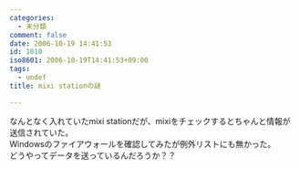```yaml
---
categories:
  - 未分類
comment: false
date: 2006-10-19 14:41:53
id: 1010
iso8601: 2006-10-19T14:41:53+09:00
tags:
  - undef
title: mixi stationの謎

---
```


<div class="entry-body">
                                 <p>なんとなく入れていたmixi stationだが、mixiをチェックするとちゃんと情報が送信されていた。<br />
Windowsのファイアウォールを確認してみたが例外リストにも無かった。<br />
どうやってデータを送っているんだろうか？？</p>
                              </div>    	